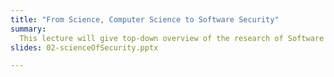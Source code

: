```yaml
---
title: "From Science, Computer Science to Software Security"
summary:
  This lecture will give top-down overview of the research of Software Security, from the conception of science, the essentials of computer science, and the theoretical foundations for software security.
slides: 02-scienceOfSecurity.pptx

---
```

